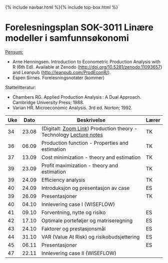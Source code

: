 {% include navbar.html %}{% include top-box.html %}
# Forelesningsplan  SOK-3011 Linære modeller i samfunnsøkonomi 

[Pensum:](https://bibsys-c.alma.exlibrisgroup.com/leganto/readinglist/searchlists/12268731710002205)

* Arne Henningsen. Introduction to Econometric Production Analysis with R (6th Ed). Available at Zenodo (http://doi.org/10.5281/zenodo.11093657) and Leanpub (http://leanpub.com/ProdEconR/).
* Espen Sirnes. Forelesningsnotater (kommer)

Støttelitteratur:
* Chambers RG. Applied Production Analysis : A Dual Approach. Cambridge University Press; 1988.
* Varian HR. Microeconomic Analysis. 3rd ed. Norton; 1992.

| Uke | Dato       | Beskrivelse                | Lærer   |
|-----|------------|----------------------------|---------|
| 34  | 23.08 | (Digitalt: [Zoom Link](https://oslomet.zoom.us/j/66554734546?pwd=RfzBIvxkWBTcS5Rx2W4KsYpNxZlu8y.1)) Production theory - Technology [Lecture notes]((Lecture01/APA-L01.html)) | TK |
| 36  | 06.09 | Production function - Properties and estimation| TK |
| 37  | 13.09 | Cost minimization - theory and estimation| TK |
| 39  | 23.09 | Profit maximization - theory and estimation| TK |
| 39  | 24.09 | Efficiency analysis| TK |
| 40  | 24.09 | Introduksjon og presentasjon av case| ES|
| 39  | 26.09 | Presentasjoner       | TK |
| 40  | 04.10 | Innlevering case I (WISEFLOW)         |         |
| 41  | 09.10 | Forventning, nytte og risiko| ES|
| 42  | 17.10 | Optimale porteføljer og matriseregning| ES|
| 43  | 24.10 | Faktorer og prestasjonsmål| ES|
| 44  | 31.10 | VAR (Value At Risk) og risikobudsjettering| ES|
| 45  | 06.11 | Presentasjoner       | ES|
| 47  | 22.11 | Innlevering case II (WISEFLOW)         |         |






